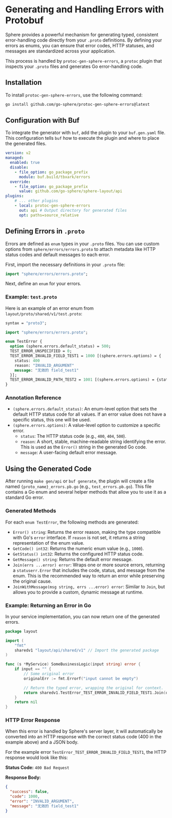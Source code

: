 # Generating and Handling Errors with Protobuf

Sphere provides a powerful mechanism for generating typed, consistent error-handling code directly from your `.proto` definitions. By defining your errors as enums, you can ensure that error codes, HTTP statuses, and messages are standardized across your application.

This process is handled by `protoc-gen-sphere-errors`, a `protoc` plugin that inspects your `.proto` files and generates Go error-handling code.

## Installation

To install `protoc-gen-sphere-errors`, use the following command:

```bash
go install github.com/go-sphere/protoc-gen-sphere-errors@latest
```

## Configuration with Buf

To integrate the generator with `buf`, add the plugin to your `buf.gen.yaml` file. This configuration tells `buf` how to execute the plugin and where to place the generated files.

```yaml
version: v2
managed:
  enabled: true
  disable:
    - file_option: go_package_prefix
      module: buf.build/tbxark/errors
  override:
    - file_option: go_package_prefix
      value: github.com/go-sphere/sphere-layout/api
plugins:
    # ... other plugins
    - local: protoc-gen-sphere-errors
      out: api # Output directory for generated files
      opt: paths=source_relative
```

## Defining Errors in `.proto`

Errors are defined as `enum` types in your `.proto` files. You can use custom options from `sphere/errors/errors.proto` to attach metadata like HTTP status codes and default messages to each error.

First, import the necessary definitions in your `.proto` file:

```protobuf
import "sphere/errors/errors.proto";
```

Next, define an `enum` for your errors.

### Example: `test.proto`

Here is an example of an error enum from `layout/proto/shared/v1/test.proto`:

```protobuf
syntax = "proto3";

import "sphere/errors/errors.proto";

enum TestError {
  option (sphere.errors.default_status) = 500;
  TEST_ERROR_UNSPECIFIED = 0;
  TEST_ERROR_INVALID_FIELD_TEST1 = 1000 [(sphere.errors.options) = {
    status: 400
    reason: "INVALID_ARGUMENT"
    message: "无效的 field_test1"
  }];
  TEST_ERROR_INVALID_PATH_TEST2 = 1001 [(sphere.errors.options) = {status: 400}];
}
```

### Annotation Reference

*   `(sphere.errors.default_status)`: An enum-level option that sets the default HTTP status code for all values. If an error value does not have a specific status, this one will be used.
*   `(sphere.errors.options)`: A value-level option to customize a specific error.
    *   `status`: The HTTP status code (e.g., `400`, `404`, `500`).
    *   `reason`: A short, stable, machine-readable string identifying the error. This is used as the `Error()` string in the generated Go code.
    *   `message`: A user-facing default error message.

## Using the Generated Code

After running `make gen/api` or `buf generate`, the plugin will create a file named `{proto_name}_errors.pb.go` (e.g., `test_errors.pb.go`). This file contains a Go enum and several helper methods that allow you to use it as a standard Go error.

### Generated Methods

For each `enum TestError`, the following methods are generated:

*   `Error() string`: Returns the error reason, making the type compatible with Go's `error` interface. If `reason` is not set, it returns a string representation of the enum value.
*   `GetCode() int32`: Returns the numeric enum value (e.g., `1000`).
*   `GetStatus() int32`: Returns the configured HTTP status code.
*   `GetMessage() string`: Returns the default error message.
*   `Join(errs ...error) error`: Wraps one or more source errors, returning a `statuserr.Error` that includes the code, status, and message from the enum. This is the recommended way to return an error while preserving the original cause.
*   `JoinWithMessage(msg string, errs ...error) error`: Similar to `Join`, but allows you to provide a custom, dynamic message at runtime.

### Example: Returning an Error in Go

In your service implementation, you can now return one of the generated errors.

```go
package layout

import (
    "fmt"
	sharedv1 "layout/api/shared/v1" // Import the generated package
)

func (s *MyService) SomeBusinessLogic(input string) error {
    if input == "" {
        // Some original error
        originalErr := fmt.Errorf("input cannot be empty")

        // Return the typed error, wrapping the original for context.
		return sharedv1.TestError_TEST_ERROR_INVALID_FIELD_TEST1.Join(originalErr)
    }
    return nil
}
```

### HTTP Error Response

When this error is handled by Sphere's server layer, it will automatically be converted into an HTTP response with the
correct status code (400 in the example above) and a JSON body.

For the example error `TestError_TEST_ERROR_INVALID_FIELD_TEST1`, the HTTP response would look like this:

**Status Code:** `400 Bad Request`

**Response Body:**

```json
{
  "success": false,
  "code": 1000,
  "error": "INVALID_ARGUMENT",
  "message": "无效的 field_test1"
}
```